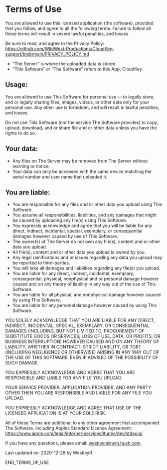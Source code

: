 # Terms of Use

You are allowed to use this licensed application (the software), provided that you follow, and agree to all the following terms. Failure to follow all these terms will result in severe lawful penalties, and losses.

Be sure to read, and agree to the Privacy Policy: https://github.com/WildWest-Productions/CloudKey-support/blob/main/PRIVACY_POLICY.md

 - “The Server” is where the uploaded data is stored.
 - “This Software” or “The Software” refers to this App, CloudKey.

## Usage:

You are allowed to use This Software for personal use — to legally store, and or legally sharing files, images, videos, or other data only for your personal use. Any other use is forbidden, and will result in lawful penalties, and losses.

Do not use This Software (nor the service The Software provides) to copy, upload, download, and or share file and or other data unless you have the rights to do so.

## Your data:

 - Any files on The Server may be removed from The Server without warning or notice.
 - Your data can only be accessed with the same device matching the serial number and user name that uploaded it.

## You are liable:

 - You are responsible for any files and or other data you upload using This Software.
 - You assume all responsibilities, liabilities, and any damages that might be caused by uploading any file(s) using This Software.
 - You expressly acknowledge and agree that you will be liable for any direct, indirect, incidental, special, exemplary, or consequential damages however caused by use of This Software.
 - The owner(s) of The Server do not own any file(s), content and or other data you upload.
 - All file(s), content and or other data you upload is owned by you.
 - Any legal ramifications and or issues regarding any data you upload may be reported to third-parties.
 - You will take all damages and liabilities regarding any file(s) you upload.
 - You are liable for any direct, indirect, incidental, exemplary, consequential, physical, nonphysical and or personal damage however caused and on any theory of liability in any way out of the use of This Software.
 - You are liable for all physical, and nonphysical damage however caused by using This Software.
 - You are liable for any personal damage however caused by using This Software.

YOU SOLELY ACKNOWLEDGE THAT YOU ARE LIABLE FOR ANY DIRECT, INDIRECT, INCIDENTAL, SPECIAL, EXEMPLARY, OR CONSEQUENTIAL DAMAGES (INCLUDING, BUT NOT LIMITED TO, PROCUREMENT OF SUBSTITUTE GOODS OR SERVICES; LOSS OF USE, DATA, OR PROFITS; OR BUSINESS INTERRUPTION) HOWEVER CAUSED AND ON ANY THEORY OF LIABILITY, WHETHER IN CONTRACT, STRICT LIABILITY, OR TORT (INCLUDING NEGLIGENCE OR OTHERWISE) ARISING IN ANY WAY OUT OF THE USE OF THIS SOFTWARE, EVEN IF ADVISED OF THE POSSIBILITY OF SUCH DAMAGE.

YOU EXPRESSLY ACKNOWLEDGE AND AGREE THAT YOU ARE RESPONSIBLE AND LIABLE FOR ANY FILE YOU UPLOAD.

YOUR SERVICE PROVIDER, APPLICATION PROVIDER, AND ANY PARTY OTHER THEN YOU ARE RESPONSIBLE AND LIABLE FOR ANY FILE YOU UPLOAD.

YOU EXPRESSLY ACKNOWLEDGE AND AGREE THAT USE OF THE LICENSED APPLICATION IS AT YOUR SOLE RISK.

All of these Terms are additional to any other agreement that accompanied The Software. Including Apples Standard License Agreement: https://www.apple.com/legal/internet-services/itunes/dev/stdeula/

If you have any questions, please email: westleyr@nym.hush.com.

Last updated on: 2020-12-28 by WestleyR

END_TERMS_OF_USE
